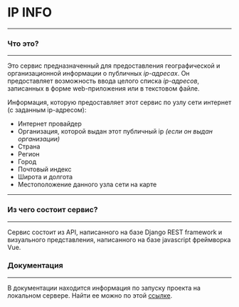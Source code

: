 # IP INFO

---

### Что это?

---

Это сервис предназначенный для предоставления географической и организационной
информации о публичных _ip-адресах_. Он предоставляет возможность
ввода целого списка _ip-адресов_, записанных в форме web-приложения
или в текстовом файле.

Информация, которую предоставляет этот сервис по узлу сети интернет 
(с заданным ip-адресом):

- Интернет провайдер
- Организация, которой выдан этот публичный ip 
  _(если он выдан организации)_
- Страна
- Регион
- Город
- Почтовый индекс
- Широта и долгота
- Местоположение данного узла сети на карте


---

### Из чего состоит сервис?

---

Сервис состоит из API, написанного на базе Django REST framework и 
визуального представления, написанного на базе javascript 
фреймворка Vue.

### Документация

---

В документации находится информация по запуску 
проекта на локальном сервере. Найти ее можно по этой 
[ссылке](./DOCUMENTATION.md).

